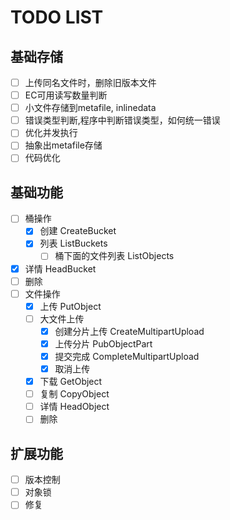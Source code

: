 # TODO LIST

## 基础存储

- [ ] 上传同名文件时，删除旧版本文件
- [ ] EC可用读写数量判断
- [ ] 小文件存储到metafile, inlinedata
- [ ] 错误类型判断,程序中判断错误类型，如何统一错误
- [ ] 优化并发执行
- [ ] 抽象出metafile存储
- [ ] 代码优化

## 基础功能

- [ ] 桶操作
  - [x] 创建 CreateBucket
  - [x] 列表 ListBuckets
    - [ ] 桶下面的文件列表 ListObjects
- [x] 详情 HeadBucket
- [ ] 删除
- [ ] 文件操作
  - [x] 上传 PutObject
  - [ ] 大文件上传
    - [x] 创建分片上传 CreateMultipartUpload
    - [x] 上传分片 PubObjectPart
    - [x] 提交完成 CompleteMultipartUpload
    - [x] 取消上传
  - [x] 下载 GetObject
  - [ ] 复制 CopyObject
  - [ ] 详情 HeadObject
  - [ ] 删除

## 扩展功能

- [ ] 版本控制
- [ ] 对象锁
- [ ] 修复
